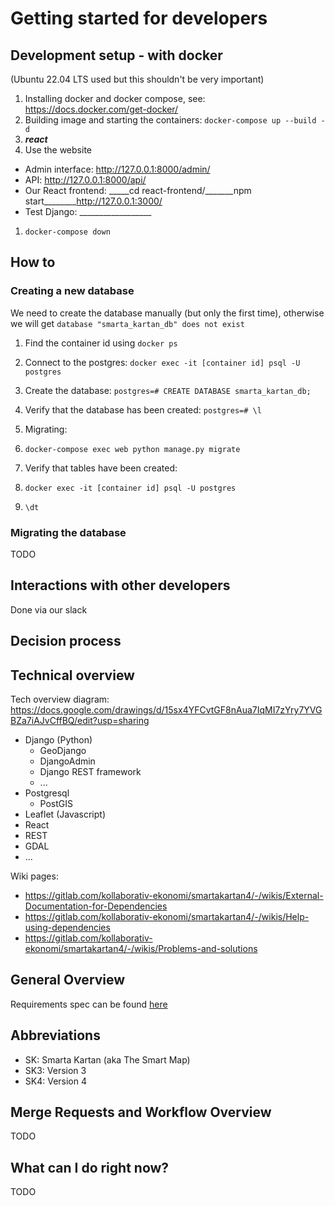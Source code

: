 
# Getting started for developers

## Development setup - with docker
(Ubuntu 22.04 LTS used but this shouldn't be very important)

1. Installing docker and docker compose, see: https://docs.docker.com/get-docker/
1. Building image and starting the containers: `docker-compose up --build -d`
1. ___________react___________
1. Use the website
  * Admin interface: http://127.0.0.1:8000/admin/
  * API: http://127.0.0.1:8000/api/
  * Our React frontend: _____cd react-frontend/_______npm start________http://127.0.0.1:3000/
  * Test Django: __________________
1. `docker-compose down`



## How to

### Creating a new database

We need to create the database manually (but only the first time), otherwise we will get `database "smarta_kartan_db" does not exist`
1. Find the container id using `docker ps`
1. Connect to the postgres: `docker exec -it [container id] psql -U postgres`
1. Create the database: `postgres=# CREATE DATABASE smarta_kartan_db;`
1. Verify that the database has been created: `postgres=# \l`

2. Migrating:
1. `docker-compose exec web python manage.py migrate`
1. Verify that tables have been created:
  1. `docker exec -it [container id] psql -U postgres`
  1. `\dt`

### Migrating the database

TODO


## Interactions with other developers

Done via our slack

## Decision process

## Technical overview

Tech overview diagram: https://docs.google.com/drawings/d/15sx4YFCvtGF8nAua7IqMI7zYry7YVGBZa7iAJvCffBQ/edit?usp=sharing

* Django (Python)
  * GeoDjango
  * DjangoAdmin
  * Django REST framework
  * ...
* Postgresql
  * PostGIS
* Leaflet (Javascript)
* React 
* REST
* GDAL
* ...

Wiki pages:
* https://gitlab.com/kollaborativ-ekonomi/smartakartan4/-/wikis/External-Documentation-for-Dependencies
* https://gitlab.com/kollaborativ-ekonomi/smartakartan4/-/wikis/Help-using-dependencies
* https://gitlab.com/kollaborativ-ekonomi/smartakartan4/-/wikis/Problems-and-solutions

## General Overview

Requirements spec can be found [here](https://gitlab.com/kollaborativ-ekonomi/docs/-/blob/main/smarta-kartan-req-spec.md)

## Abbreviations

* SK: Smarta Kartan (aka The Smart Map)
* SK3: Version 3
* SK4: Version 4

## Merge Requests and Workflow Overview

TODO

## What can I do right now?

TODO

<!--
Reference:
https://gitlab.com/mindfulness-at-the-computer/mindfulness-at-the-computer/-/blob/master/CONTRIBUTING.md
-->
